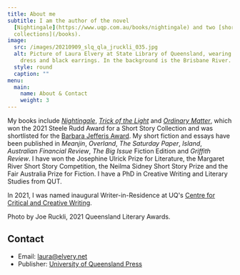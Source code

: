 ```yaml
---
title: About me
subtitle: I am the author of the novel
  [Nightingale](https://www.uqp.com.au/books/nightingale) and two [short story
  collections](/books).
image:
  src: /images/20210909_slq_qla_jruckli_035.jpg
  alt: Picture of Laura Elvery at State Library of Queensland, wearing a pink
    dress and black earrings. In the background is the Brisbane River.
  style: round
  caption: ""
menu:
  main:
    name: About & Contact
    weight: 3
---
```

My books include *[Nightingale](https://www.uqp.com.au/books/nightingale)*, *[Trick of the Light](https://www.uqp.com.au/books/trick-of-the-light)* and *[Ordinary Matter](https://www.uqp.com.au/books/ordinary-matter)*, which won the 2021 Steele Rudd Award for a Short Story Collection and was shortlisted for the [Barbara Jefferis Award](<>). My short fiction and essays have been published in *Meanjin*, *Overland*, *The Saturday Paper*, *Island*, *Australian Financial Review*, *The Big Issue* Fiction Edition and *Griffith Review*. I have won the Josephine Ulrick Prize for Literature, the Margaret River Short Story Competition, the Neilma Sidney Short Story Prize and the Fair Australia Prize for Fiction. I have a PhD in Creative Writing and Literary Studies from QUT.  

In 2021, I was named inaugural Writer-in-Residence at UQ's [Centre for Critical and Creative Writing](https://writing.centre.uq.edu.au/).

Photo by Joe Ruckli, 2021 Queensland Literary Awards.

## Contact

* Email: [laura@elvery.net](mailto:laura@elvery.net)[](https://twitter.com/lauraelvery)
* Publisher: [University of Queensland Press](https://www.uqp.uq.edu.au/contactus.aspx)
